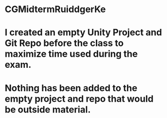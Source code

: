 # CGMidtermRuiddgerKe
# I created an empty Unity Project and Git Repo before the class to maximize time used during the exam.
# Nothing has been added to the empty project and repo that would be outside material.  
